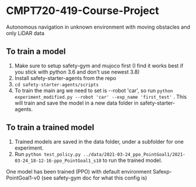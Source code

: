 # CMPT720-419-Course-Project
Autonomous navigation in unknown environment with moving obstacles and only LiDAR data

## To train a model
1) Make sure to setup safety-gym and mujoco first (I find it works best if you stick with python 3.6 and don't use newest 3.8)
2) Install safety-starter-agents from the repo
3) `cd safety-starter-agents/scripts`
4) To train the main arg we need to set is --robot 'car', so run `python experiment_modified.py --robot 'car' --exp_name 'first_test'` . This will train and save the model in a new data folder in safety-starter-agents.

## To train a trained model
1) Trained models are saved in the data folder, under a subfolder for one experiment. 
2) Run `python test_policy.py ../data/2021-03-24_ppo_PointGoal1/2021-03-24_18-12-16-ppo_PointGoal1_s10` to run the trained model.

One model has been trained (PPO) with default environment Safexp-PointGoal1-v0 (see safety-gym doc for what this config is)
